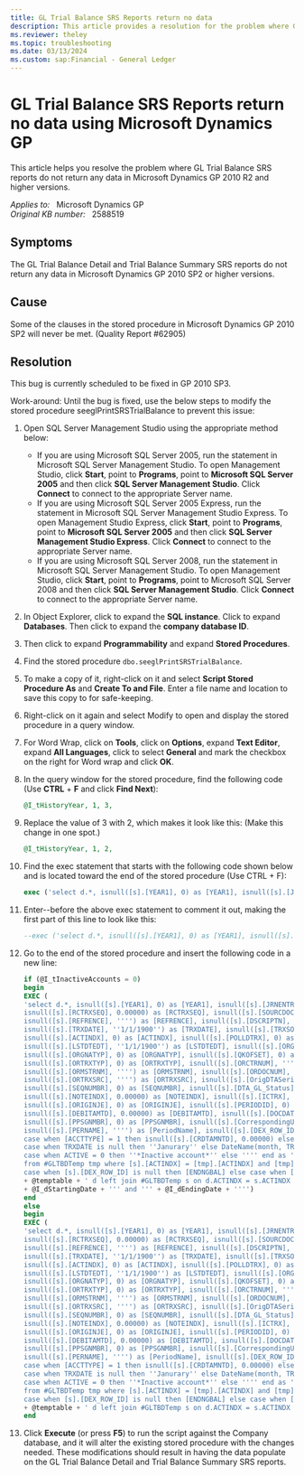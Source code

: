 ```yaml
---
title: GL Trial Balance SRS Reports return no data
description: This article provides a resolution for the problem where GL Trial Balance SRS reports do not return any data in Microsoft Dynamics GP 2010 R2 and higher versions.
ms.reviewer: theley
ms.topic: troubleshooting
ms.date: 03/13/2024
ms.custom: sap:Financial - General Ledger
---
```

# GL Trial Balance SRS Reports return no data using Microsoft Dynamics GP

This article helps you resolve the problem where GL Trial Balance SRS reports do not return any data in Microsoft Dynamics GP 2010 R2 and higher versions.

_Applies to:_ &nbsp; Microsoft Dynamics GP  
_Original KB number:_ &nbsp; 2588519

## Symptoms

The GL Trial Balance Detail and Trial Balance Summary SRS reports do not return any data in Microsoft Dynamics GP 2010 SP2 or higher versions.

## Cause

Some of the clauses in the stored procedure in Microsoft Dynamics GP 2010 SP2 will never be met. (Quality Report #62905)

## Resolution

This bug is currently scheduled to be fixed in GP 2010 SP3.

Work-around: Until the bug is fixed, use the below steps to modify the stored procedure  seeglPrintSRSTrialBalance to prevent this issue:

1. Open SQL Server Management Studio using the appropriate method below:

    - If you are using Microsoft SQL Server 2005, run the statement in Microsoft SQL Server Management Studio. To open Management Studio, click **Start**, point to **Programs**, point to **Microsoft SQL Server 2005** and then click **SQL Server Management Studio**. Click **Connect** to connect to the appropriate Server name.
    - If you are using Microsoft SQL Server 2005 Express, run the statement in Microsoft SQL Server Management Studio Express. To open Management Studio Express, click **Start**, point to **Programs**, point to **Microsoft SQL Server 2005** and then click **SQL Server Management Studio Express**. Click **Connect** to connect to the appropriate Server name.
    - If you are using Microsoft SQL Server 2008, run the statement in Microsoft SQL Server Management Studio. To open Management Studio, click **Start**, point to **Programs**, point to Microsoft SQL Server 2008 and then click **SQL Server Management Studio**. Click **Connect** to connect to the appropriate Server name.

2. In Object Explorer, click to expand the **SQL instance**. Click to expand **Databases**. Then click to expand the **company database ID**.
3. Then click to expand **Programmability** and expand **Stored Procedures**.
4. Find the stored procedure `dbo.seeglPrintSRSTrialBalance`.
5. To make a copy of it, right-click on it and select **Script Stored Procedure As** and **Create To and File**. Enter a file name and location to save this copy to for safe-keeping.
6. Right-click on it again and select Modify to open and display the stored procedure in a query window.
7. For Word Wrap, click on **Tools**, click on **Options**, expand **Text Editor**, expand **All Languages**, click to select **General** and mark the checkbox on the right for Word wrap and click **OK**.
8. In the query window for the stored procedure, find the following code (Use **CTRL** + **F** and click **Find Next**):

    ```sql
    @I_tHistoryYear, 1, 3,
    ```

9. Replace the value of 3 with 2, which makes it look like this: (Make this change in one spot.)

    ```sql
    @I_tHistoryYear, 1, 2,
    ```

10. Find the exec statement that starts with the following code shown below and is located toward the end of the stored procedure (Use CTRL + F):

    ```sql
    exec ('select d.*, isnull([s].[YEAR1], 0) as [YEAR1], isnull([s].[JRNENTRY], 0) as
    ```

11. Enter--before the above exec statement to comment it out, making the first part of this line to look like this:

    ```sql
    --exec ('select d.*, isnull([s].[YEAR1], 0) as [YEAR1], isnull([s].[JRNENTRY], 0) as
    ```

12. Go to the end of the stored procedure and insert the following code in a new line:

    ```sql
    if (@I_tInactiveAccounts = 0)
    begin 
    EXEC ( 
    'select d.*, isnull([s].[YEAR1], 0) as [YEAR1], isnull([s].[JRNENTRY], 0) as [JRNENTRY], 
    isnull([s].[RCTRXSEQ], 0.00000) as [RCTRXSEQ], isnull([s].[SOURCDOC], '''') as [SOURCDOC], 
    isnull([s].[REFRENCE], '''') as [REFRENCE], isnull([s].[DSCRIPTN], '''') as [DSCRIPTN], 
    isnull([s].[TRXDATE], ''1/1/1900'') as [TRXDATE], isnull([s].[TRXSORCE], '''') as [TRXSORCE], 
    isnull([s].[ACTINDX], 0) as [ACTINDX], isnull([s].[POLLDTRX], 0) as [POLLDTRX], isnull([s].[LASTUSER], '''') as [LASTUSER], 
    isnull([s].[LSTDTEDT], ''1/1/1900'') as [LSTDTEDT], isnull([s].[ORGNTSRC], '''') as [ORGNTSRC], 
    isnull([s].[ORGNATYP], 0) as [ORGNATYP], isnull([s].[QKOFSET], 0) as [QKOFSET], isnull([s].[SERIES], 0) as [SERIES], 
    isnull([s].[ORTRXTYP], 0) as [ORTRXTYP], isnull([s].[ORCTRNUM], '''') as [ORCTRNUM], isnull([s].[ORMSTRID], '''') as [ORMSTRID], 
    isnull([s].[ORMSTRNM], '''') as [ORMSTRNM], isnull([s].[ORDOCNUM], '''') as [ORDOCNUM], isnull([s].[ORPSTDDT], ''1/1/1900'') as [ORPSTDDT], 
    isnull([s].[ORTRXSRC], '''') as [ORTRXSRC], isnull([s].[OrigDTASeries], 0) as [OrigDTASeries], isnull(s.[OrigSeqNum], 0) as [OrigSeqNum], 
    isnull([s].[SEQNUMBR], 0) as [SEQNUMBR], isnull([s].[DTA_GL_Status], 0) as [DTA_GL_Status], isnull(s.[DTA_Index], 0.00000) as [DTA_Index], 
    isnull([s].[NOTEINDX], 0.00000) as [NOTEINDX], isnull([s].[ICTRX], 0) as [ICTRX], isnull([s].[ORCOMID], '''') as [ORCOMID], 
    isnull([s].[ORIGINJE], 0) as [ORIGINJE], isnull([s].[PERIODID], 0) as [PERIODID], isnull([s].[CRDTAMNTD], 0.00000) as [CRDTAMNTD], 
    isnull([s].[DEBITAMTD], 0.00000) as [DEBITAMTD], isnull([s].[DOCDATE], ''1/1/1900'') as [DOCDATE], isnull([s].[PSTGNMBR], 0) as [PSTGNMBR], 
    isnull([s].[PPSGNMBR], 0) as [PPSGNMBR], isnull([s].[CorrespondingUnit], '''') as [CorrespondingUnit], isnull([s].[PERINDX], 0) as [PeriodIndex], 
    isnull([s].[PERNAME], '''') as [PeriodName], isnull([s].[DEX_ROW_ID], 0) as [DEX_ROW_IDD], case when [ACCTTYPE] = 1 then isnull([s].[DEBITAMTD], 0.00000) else 0 end as [DEBITAMT], 
    case when [ACCTTYPE] = 1 then isnull([s].[CRDTAMNTD], 0.00000) else 0 end as [CREDITAMT], [m].*, case when TRXDATE is null then 1 else DATEPART(month, TRXDATE) end as MonthIndex, 
    case when TRXDATE is null then ''Janurary'' else DateName(month, TRXDATE) end as MonthField, case when SOURCDOC is null then ''*No Transactions for this account*'' else '''' end as ''ActZeroDesc'', 
    case when ACTIVE = 0 then ''*Inactive account*'' else '''' end as ''ActInactiveDesc'', case when [s].[DEX_ROW_ID] is null then [BGNGBAL] else case when [s].[DEX_ROW_ID] = (select min([tmp].[DEX_ROW_ID]) 
    from #GLTBDTemp tmp where [s].[ACTINDX] = [tmp].[ACTINDX] and [tmp].[TRXDATE] = (select min([tmp].[TRXDATE]) from #GLTBDTemp tmp where [s].[ACTINDX] = [tmp].[ACTINDX])) then [BGNGBAL] else 0 end end as Beg_Bal, 
    case when [s].[DEX_ROW_ID] is null then [ENDNGBAL] else case when [s].[DEX_ROW_ID] = (select min([tmp].[DEX_ROW_ID]) from #GLTBDTemp tmp where [s].[ACTINDX] = [tmp].[ACTINDX] ) then [ENDNGBAL] else 0 end end as End_Bal from '
    + @temptable + ' d left join #GLTBDTemp s on d.ACTINDX = s.ACTINDX left join GL00100 m on d.ACTINDX = m.ACTINDX where s.TRXDATE between '''
    + @I_dStartingDate + ''' and ''' + @I_dEndingDate + '''') 
    end
    else 
    begin
    EXEC ( 
    'select d.*, isnull([s].[YEAR1], 0) as [YEAR1], isnull([s].[JRNENTRY], 0) as [JRNENTRY], 
    isnull([s].[RCTRXSEQ], 0.00000) as [RCTRXSEQ], isnull([s].[SOURCDOC], '''') as [SOURCDOC], 
    isnull([s].[REFRENCE], '''') as [REFRENCE], isnull([s].[DSCRIPTN], '''') as [DSCRIPTN], 
    isnull([s].[TRXDATE], ''1/1/1900'') as [TRXDATE], isnull([s].[TRXSORCE], '''') as [TRXSORCE], 
    isnull([s].[ACTINDX], 0) as [ACTINDX], isnull([s].[POLLDTRX], 0) as [POLLDTRX], isnull([s].[LASTUSER], '''') as [LASTUSER], 
    isnull([s].[LSTDTEDT], ''1/1/1900'') as [LSTDTEDT], isnull([s].[ORGNTSRC], '''') as [ORGNTSRC], 
    isnull([s].[ORGNATYP], 0) as [ORGNATYP], isnull([s].[QKOFSET], 0) as [QKOFSET], isnull([s].[SERIES], 0) as [SERIES], 
    isnull([s].[ORTRXTYP], 0) as [ORTRXTYP], isnull([s].[ORCTRNUM], '''') as [ORCTRNUM], isnull([s].[ORMSTRID], '''') as [ORMSTRID], 
    isnull([s].[ORMSTRNM], '''') as [ORMSTRNM], isnull([s].[ORDOCNUM], '''') as [ORDOCNUM], isnull([s].[ORPSTDDT], ''1/1/1900'') as [ORPSTDDT], 
    isnull([s].[ORTRXSRC], '''') as [ORTRXSRC], isnull([s].[OrigDTASeries], 0) as [OrigDTASeries], isnull(s.[OrigSeqNum], 0) as [OrigSeqNum], 
    isnull([s].[SEQNUMBR], 0) as [SEQNUMBR], isnull([s].[DTA_GL_Status], 0) as [DTA_GL_Status], isnull(s.[DTA_Index], 0.00000) as [DTA_Index], 
    isnull([s].[NOTEINDX], 0.00000) as [NOTEINDX], isnull([s].[ICTRX], 0) as [ICTRX], isnull([s].[ORCOMID], '''') as [ORCOMID], 
    isnull([s].[ORIGINJE], 0) as [ORIGINJE], isnull([s].[PERIODID], 0) as [PERIODID], isnull([s].[CRDTAMNTD], 0.00000) as [CRDTAMNTD], 
    isnull([s].[DEBITAMTD], 0.00000) as [DEBITAMTD], isnull([s].[DOCDATE], ''1/1/1900'') as [DOCDATE], isnull([s].[PSTGNMBR], 0) as [PSTGNMBR], 
    isnull([s].[PPSGNMBR], 0) as [PPSGNMBR], isnull([s].[CorrespondingUnit], '''') as [CorrespondingUnit], isnull([s].[PERINDX], 0) as [PeriodIndex], 
    isnull([s].[PERNAME], '''') as [PeriodName], isnull([s].[DEX_ROW_ID], 0) as [DEX_ROW_IDD], case when [ACCTTYPE] = 1 then isnull([s].[DEBITAMTD], 0.00000) else 0 end as [DEBITAMT], 
    case when [ACCTTYPE] = 1 then isnull([s].[CRDTAMNTD], 0.00000) else 0 end as [CREDITAMT], [m].*, case when TRXDATE is null then 1 else DATEPART(month, TRXDATE) end as MonthIndex, 
    case when TRXDATE is null then ''Janurary'' else DateName(month, TRXDATE) end as MonthField, case when SOURCDOC is null then ''*No Transactions for this account*'' else '''' end as ''ActZeroDesc'', 
    case when ACTIVE = 0 then ''*Inactive account*'' else '''' end as ''ActInactiveDesc'', case when [s].[DEX_ROW_ID] is null then [BGNGBAL] else case when [s].[DEX_ROW_ID] = (select min([tmp].[DEX_ROW_ID]) 
    from #GLTBDTemp tmp where [s].[ACTINDX] = [tmp].[ACTINDX] and [tmp].[TRXDATE] = (select min([tmp].[TRXDATE]) from #GLTBDTemp tmp where [s].[ACTINDX] = [tmp].[ACTINDX])) then [BGNGBAL] else 0 end end as Beg_Bal, 
    case when [s].[DEX_ROW_ID] is null then [ENDNGBAL] else case when [s].[DEX_ROW_ID] = (select min([tmp].[DEX_ROW_ID]) from #GLTBDTemp tmp where [s].[ACTINDX] = [tmp].[ACTINDX] ) then [ENDNGBAL] else 0 end end as End_Bal from '
    + @temptable + ' d left join #GLTBDTemp s on d.ACTINDX = s.ACTINDX left join GL00100 m on d.ACTINDX = m.ACTINDX')
    end
    ```

13. Click **Execute** (or press **F5**) to run the script against the Company database, and it will alter the existing stored procedure with the changes needed. These modifications should result in having the data populate on the GL Trial Balance Detail and Trial Balance Summary SRS reports.
